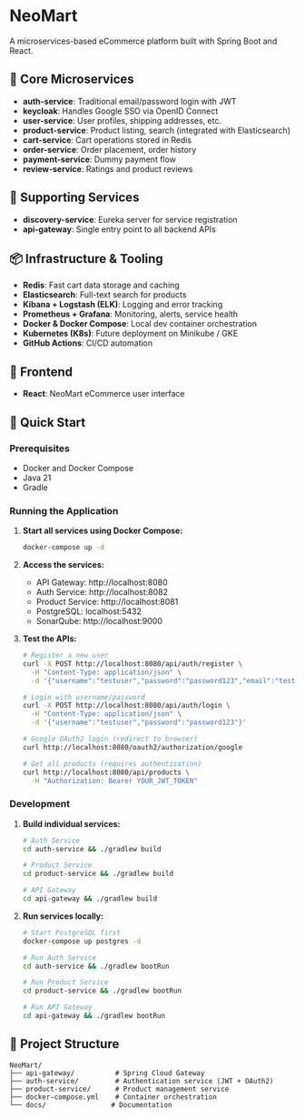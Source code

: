 # NeoMart 

A microservices-based eCommerce platform built with Spring Boot and React.

## 🔑 Core Microservices

- **auth-service**: Traditional email/password login with JWT
- **keycloak**: Handles Google SSO via OpenID Connect
- **user-service**: User profiles, shipping addresses, etc.
- **product-service**: Product listing, search (integrated with Elasticsearch)
- **cart-service**: Cart operations stored in Redis
- **order-service**: Order placement, order history
- **payment-service**: Dummy payment flow 
- **review-service**: Ratings and product reviews

## 🔀 Supporting Services

- **discovery-service**: Eureka server for service registration
- **api-gateway**: Single entry point to all backend APIs

## 📦 Infrastructure & Tooling

- **Redis**: Fast cart data storage and caching
- **Elasticsearch**: Full-text search for products
- **Kibana + Logstash (ELK)**: Logging and error tracking
- **Prometheus + Grafana**: Monitoring, alerts, service health
- **Docker & Docker Compose**: Local dev container orchestration
- **Kubernetes (K8s)**: Future deployment on Minikube / GKE
- **GitHub Actions**: CI/CD automation

## 📲 Frontend

- **React**: NeoMart eCommerce user interface

## 🚀 Quick Start

### Prerequisites
- Docker and Docker Compose
- Java 21
- Gradle

### Running the Application

1. **Start all services using Docker Compose:**
   ```bash
   docker-compose up -d
   ```

2. **Access the services:**
   - API Gateway: http://localhost:8080
   - Auth Service: http://localhost:8082
   - Product Service: http://localhost:8081
   - PostgreSQL: localhost:5432
   - SonarQube: http://localhost:9000

3. **Test the APIs:**
   ```bash
   # Register a new user
   curl -X POST http://localhost:8080/api/auth/register \
     -H "Content-Type: application/json" \
     -d '{"username":"testuser","password":"password123","email":"test@example.com","firstName":"Test","lastName":"User"}'
   
   # Login with username/password
   curl -X POST http://localhost:8080/api/auth/login \
     -H "Content-Type: application/json" \
     -d '{"username":"testuser","password":"password123"}'
   
   # Google OAuth2 login (redirect to browser)
   curl http://localhost:8080/oauth2/authorization/google
   
   # Get all products (requires authentication)
   curl http://localhost:8080/api/products \
     -H "Authorization: Bearer YOUR_JWT_TOKEN"
   ```

### Development

1. **Build individual services:**
   ```bash
   # Auth Service
   cd auth-service && ./gradlew build
   
   # Product Service
   cd product-service && ./gradlew build
   
   # API Gateway
   cd api-gateway && ./gradlew build
   ```

2. **Run services locally:**
   ```bash
   # Start PostgreSQL first
   docker-compose up postgres -d
   
   # Run Auth Service
   cd auth-service && ./gradlew bootRun
   
   # Run Product Service
   cd product-service && ./gradlew bootRun
   
   # Run API Gateway
   cd api-gateway && ./gradlew bootRun
   ```

## 📁 Project Structure

```
NeoMart/
├── api-gateway/          # Spring Cloud Gateway
├── auth-service/         # Authentication service (JWT + OAuth2)
├── product-service/      # Product management service
├── docker-compose.yml    # Container orchestration
└── docs/                # Documentation
```
